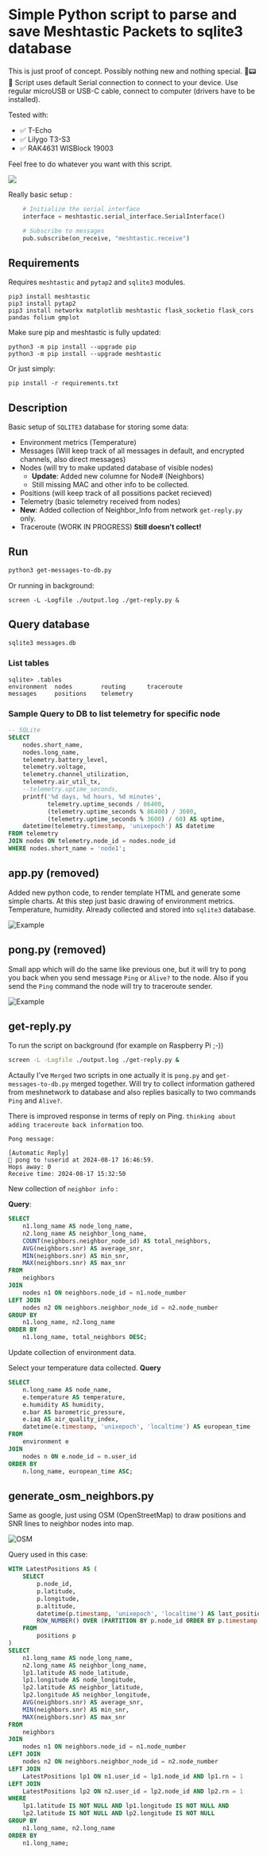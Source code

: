 # Simple Python script to parse and save Meshtastic Packets to sqlite3 database

This is just proof of concept. 
Possibly nothing new and nothing special. 🗼📟📡
Script uses default Serial connection to connect to your device. 
Use regular microUSB or USB-C cable, connect to computer (drivers have to be installed). 

Tested with: 

- ✅ T-Echo
- ✅ Lilygo T3-S3
- ✅ RAK4631 WISBlock 19003

Feel free to do whatever you want with this script. 

![](./images/screenshot.png)

Really basic setup :
```python
    # Initialize the serial interface
    interface = meshtastic.serial_interface.SerialInterface()

    # Subscribe to messages
    pub.subscribe(on_receive, "meshtastic.receive")
```

## Requirements

Requires `meshtastic` and `pytap2` and `sqlite3` modules.

```shell
pip3 install meshtastic
pip3 install pytap2
pip3 install networkx matplotlib meshtastic flask_socketio flask_cors pandas folium gmplot
```

Make sure pip and meshtastic is fully updated:

```shell
python3 -m pip install --upgrade pip
python3 -m pip install --upgrade meshtastic
```
Or just simply:

```shell
pip install -r requirements.txt
```

## Description

Basic setup of `SQLITE3` database for storing some data:

- Environment metrics (Temperature)
- Messages (Will keep track of all messages in default, and encrypted channels, also direct messages)
- Nodes (will try to make updated database of visible nodes)
    - **Update**: Added new columne for Node# (Neighbors)
    - Still missing MAC and other info to be collected. 
- Positions (will keep track of all possitions packet recieved)
- Telemetry (basic telemetry received from nodes)
- **New**: Added collection of Neighbor_Info from network `get-reply.py` only. 
- Traceroute (WORK IN PROGRESS) **Still doesn't collect!**

## Run 

```bash
python3 get-messages-to-db.py
```
Or running in background:

```shell
screen -L -Logfile ./output.log ./get-reply.py &
```

## Query database

```bash
sqlite3 messages.db
```

### List tables

```shell
sqlite> .tables
environment  nodes        routing      traceroute 
messages     positions    telemetry 
```

### Sample Query to DB to list telemetry for specific node
```sql
-- SQLite
SELECT 
    nodes.short_name, 
    nodes.long_name, 
    telemetry.battery_level,
    telemetry.voltage, 
    telemetry.channel_utilization, 
    telemetry.air_util_tx,
    --telemetry.uptime_seconds,
    printf('%d days, %d hours, %d minutes', 
           telemetry.uptime_seconds / 86400, 
           (telemetry.uptime_seconds % 86400) / 3600, 
           (telemetry.uptime_seconds % 3600) / 60) AS uptime,
    datetime(telemetry.timestamp, 'unixepoch') AS datetime
FROM telemetry 
JOIN nodes ON telemetry.node_id = nodes.node_id
WHERE nodes.short_name = 'node1';


```
## app.py (removed)

Added new python code, to render template HTML and generate some simple charts.
At this step just basic drawing of environment metrics. Temperature, humidity.
Already collected and stored into `sqlite3` database. 

![Example](./images/dashboard_example.png)


## pong.py (removed)

Small app which will do the same like previous one, but it will try to pong you back when you send message `Ping` or `Alive?` to the node. 
Also if you send the `Ping` command the node will try to traceroute sender. 

![Example](./images/pongpythonscreenshot.png)

## get-reply.py

To run the script on background (for example on Raspberry Pi ;-))
```bash
screen -L -Logfile ./output.log ./get-reply.py &
```

Actaully I've `Merged` two scripts in one actually it is `pong.py` and `get-messages-to-db.py` merged together. Will try to collect information gathered from meshnetwork to database and also replies basically to two commands `Ping` and `Alive?`. 

There is improved response in terms of reply on Ping. `thinking about adding traceroute back information` too. 

`Pong message:`
```shell
[Automatic Reply]
🏓 pong to !userid at 2024-08-17 16:46:59.
Hops away: 0
Receive time: 2024-08-17 15:32:50
```

New collection of `neighbor info` :

**Query**:
```sql
SELECT 
    n1.long_name AS node_long_name,
    n2.long_name AS neighbor_long_name,
    COUNT(neighbors.neighbor_node_id) AS total_neighbors,
    AVG(neighbors.snr) AS average_snr,
    MIN(neighbors.snr) AS min_snr,
    MAX(neighbors.snr) AS max_snr
FROM 
    neighbors
JOIN 
    nodes n1 ON neighbors.node_id = n1.node_number
LEFT JOIN 
    nodes n2 ON neighbors.neighbor_node_id = n2.node_number
GROUP BY 
    n1.long_name, n2.long_name
ORDER BY 
    n1.long_name, total_neighbors DESC;
```

Update collection of environment data. 

Select your temperature data collected.
**Query**
```sql
SELECT 
    n.long_name AS node_name,
    e.temperature AS temperature,
    e.humidity AS humidity,
    e.bar AS barometric_pressure,
    e.iaq AS air_quality_index,
    datetime(e.timestamp, 'unixepoch', 'localtime') AS european_time
FROM 
    environment e
JOIN 
    nodes n ON e.node_id = n.user_id
ORDER BY 
    n.long_name, european_time ASC;

```

## generate_osm_neighbors.py

Same as google, just using OSM (OpenStreetMap) to draw positions and SNR lines to neighbor nodes into map. 


![OSM](./images/neigbors_osm.png)

Query used in this case:

```sql
WITH LatestPositions AS (
    SELECT 
        p.node_id,
        p.latitude,
        p.longitude,
        p.altitude,
        datetime(p.timestamp, 'unixepoch', 'localtime') AS last_position_time,
        ROW_NUMBER() OVER (PARTITION BY p.node_id ORDER BY p.timestamp DESC) AS rn
    FROM 
        positions p
)
SELECT 
    n1.long_name AS node_long_name,
    n2.long_name AS neighbor_long_name,
    lp1.latitude AS node_latitude,
    lp1.longitude AS node_longitude,
    lp2.latitude AS neighbor_latitude,
    lp2.longitude AS neighbor_longitude,
    AVG(neighbors.snr) AS average_snr,
    MIN(neighbors.snr) AS min_snr,
    MAX(neighbors.snr) AS max_snr
FROM 
    neighbors
JOIN 
    nodes n1 ON neighbors.node_id = n1.node_number
LEFT JOIN 
    nodes n2 ON neighbors.neighbor_node_id = n2.node_number
LEFT JOIN 
    LatestPositions lp1 ON n1.user_id = lp1.node_id AND lp1.rn = 1
LEFT JOIN 
    LatestPositions lp2 ON n2.user_id = lp2.node_id AND lp2.rn = 1
WHERE
    lp1.latitude IS NOT NULL AND lp1.longitude IS NOT NULL AND
    lp2.latitude IS NOT NULL AND lp2.longitude IS NOT NULL
GROUP BY 
    n1.long_name, n2.long_name
ORDER BY 
    n1.long_name;
```
